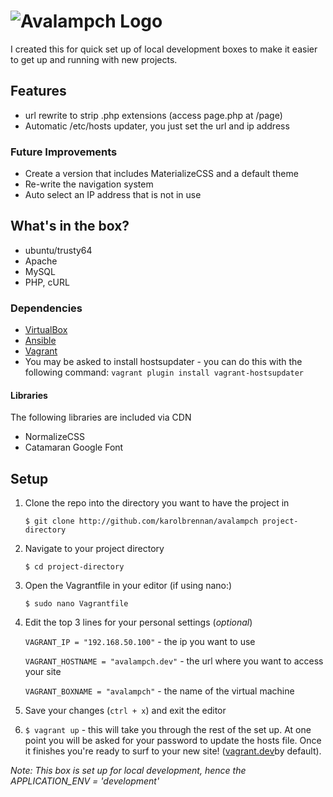 # ![Avalampch Logo](https://raw.githubusercontent.com/karolbrennan/avalampch/master/assets/images/logo_300.png)
I created this for quick set up of local development boxes to make it easier to get up and running with new projects.

## Features
+ url rewrite to strip .php extensions (access page.php at /page)
+ Automatic /etc/hosts updater, you just set the url and ip address 

### Future Improvements
+ Create a version that includes MaterializeCSS and a default theme
+ Re-write the navigation system
+ Auto select an IP address that is not in use

## What's in the box?
+ ubuntu/trusty64
+ Apache
+ MySQL
+ PHP, cURL

### Dependencies
+ [VirtualBox](https://www.virtualbox.org/wiki/Downloads)
+ [Ansible](http://ansible.com)
+ [Vagrant](http://vagrantup.com)
+  You may be asked to install hostsupdater - you can do this with the following command:  `vagrant plugin install vagrant-hostsupdater`

#### Libraries
The following libraries are included via CDN

+ NormalizeCSS
+ Catamaran Google Font

## Setup
1. Clone the repo into the directory you want to have the project in 
   
   `$ git clone http://github.com/karolbrennan/avalampch project-directory`
2. Navigate to your project directory 

    `$ cd project-directory`
3. Open the Vagrantfile in your editor (if using nano:)
    
    `$ sudo nano Vagrantfile`
4. Edit the top 3 lines for your personal settings (*optional*)
    
    `VAGRANT_IP = "192.168.50.100"` - the ip you want to use
    
    `VAGRANT_HOSTNAME = "avalampch.dev"` - the url where you want to access your site
    
    `VAGRANT_BOXNAME = "avalampch"` - the name of the virtual machine
    
5. Save your changes (`ctrl + x`) and exit the editor
6. `$ vagrant up` - this will take you through the rest of the set up. At one point you will be asked for your password to update the hosts file. Once it finishes you're ready to surf to your new site! ([vagrant.dev](http://vagrant.dev)by default).

*Note: This box is set up for local development, hence the APPLICATION_ENV = 'development'*